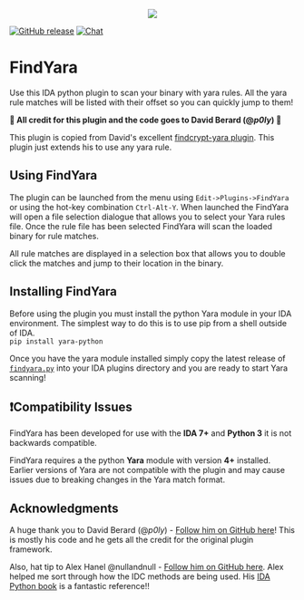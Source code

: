 <p align="center">
<img src="https://user-images.githubusercontent.com/5906222/133688671-d830f2e2-b8d4-4238-a5dd-02808984ae36.gif">
</p>

[![GitHub release](https://img.shields.io/github/v/release/oalabs/findyara-ida.svg)](https://github.com/OALabs/findyara-ida/releases) [![Chat](https://img.shields.io/badge/chat-Discord-blueviolet)](https://discord.gg/cw4U3WHvpn) 

# FindYara
Use this IDA python plugin to scan your binary with yara rules. All the yara rule matches will be listed with their offset so you can quickly jump to them!  

**:beers: All credit for this plugin and the code goes to David Berard (@_p0ly_) :beers:**

This plugin is copied from David's excellent [findcrypt-yara plugin](https://github.com/polymorf/findcrypt-yara). This plugin just extends his to use any yara rule. 

## Using FindYara
The plugin can be launched from the menu using `Edit->Plugins->FindYara` or using the hot-key combination `Ctrl-Alt-Y`. When launched the FindYara will open a file selection dialogue that allows you to select your Yara rules file. Once the rule file has been selected FindYara will scan the loaded binary for rule matches. 

All rule matches are displayed in a selection box that allows you to double click the matches and jump to their location in the binary. 

## Installing FindYara 
Before using the plugin you must install the python Yara module in your IDA environment. The simplest way to do this is to use pip from a shell outside of IDA.  
`pip install yara-python`

Once you have the yara module installed simply copy the latest release of [`findyara.py`](https://github.com/OALabs/findyara-ida/releases) into your IDA plugins directory and you are ready to start Yara scanning!

## ❗Compatibility Issues
FindYara has been developed for use with the __IDA 7+__ and __Python 3__ it is not backwards compatible. 

FindYara requires a the python **Yara** module with version **4+** installed. Earlier versions of Yara are not compatible with the plugin and may cause issues due to breaking changes in the Yara match format. 

## Acknowledgments
A huge thank you to David Berard (@_p0ly_) - [Follow him on GitHub here](https://github.com/polymorf/)! This is mostly his code and he gets all the credit for the original plugin framework.

Also, hat tip to Alex Hanel @nullandnull - [Follow him on GitHub here](https://github.com/alexander-hanel). Alex helped me sort through how the IDC methods are being used. His [IDA Python book](https://leanpub.com/IDAPython-Book) is a fantastic reference!!

